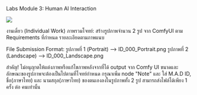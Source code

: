 Labs Module 3: Human AI Interaction 

![](https://media.discordapp.net/attachments/1273183814579130378/1295957621421113374/Requirement_for_Labs_Module_3.png?ex=6715d016&is=67147e96&hm=3e8392fef40f59912fcbdc72aecc143cb3f12d494bd044092c67544da394fc97&=&format=webp&quality=lossless&width=1844&height=1024)

งานเดี่ยว (Individual Work)
ภาพรวมโจทย์: สร้างรูปภาพจำนวน 2 รูป จาก ComfyUI ตาม Requirements ที่กำหนด รายละเอียดตามภาพแนบ

File Submission Format:
รูปภาพที่ 1 (Portrait) --> ID_000_Portrait.png
รูปภาพที่ 2 (Landscape) --> ID_000_Landscape.png

สำคัญ!
ไม่อนุญาตให้แต่งภาพหรือแก้ไขภาพหลังจากที่ได้ output จาก Comfy UI
ขนาดและลักษณะของรูปภาพจะต้องเป็นไปตามที่โจทย์กำหนด
กรุณาเพิ่ม node "Note" และ ใส่ M.A.D ID, ชื่อ(ภาษาไทย) และ นามสกุล(ภาษาไทย) ของตนเองลงในรูปภาพทั้ง 2 รูป
สามารถส่งไฟล์ได้เพียง 1 ครั้ง ต่อ คนเท่านั้น
